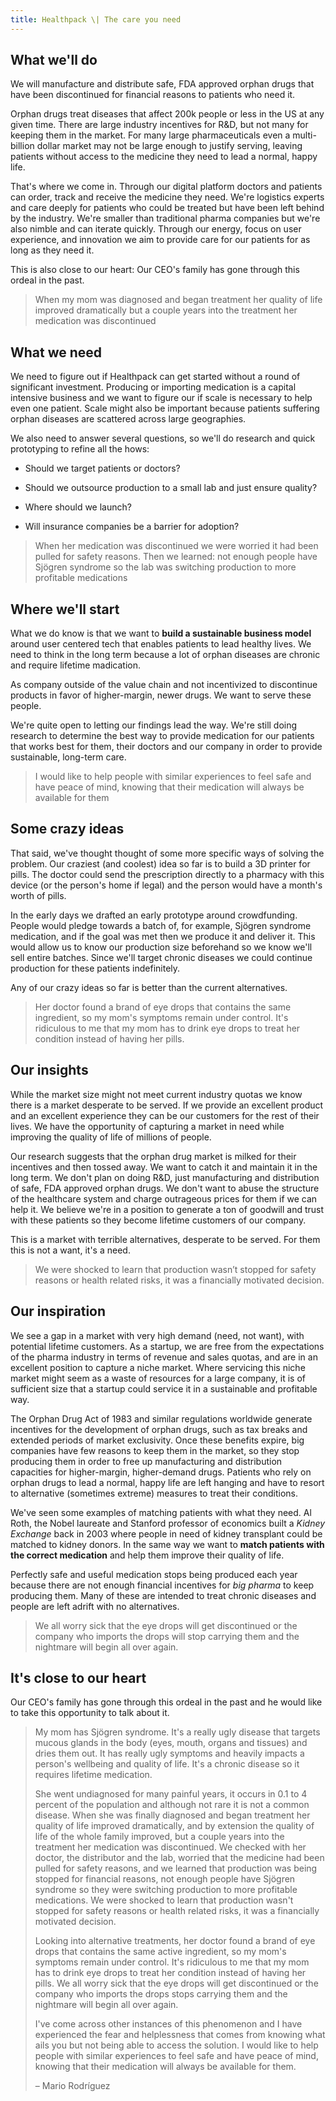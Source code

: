 ```yaml
---
title: Healthpack \| The care you need
---
```


## What we'll do

We will manufacture and distribute safe, FDA approved orphan drugs that have been discontinued for financial reasons to patients who need it.

Orphan drugs treat diseases that affect 200k people or less in the US at any given time. There are large industry incentives for R&D, but not many for keeping them in the market. For many large pharmaceuticals even a multi-billion dollar market may not be large enough to justify serving, leaving patients without access to the medicine they need to lead a normal, happy life. 

That's where we come in. Through our digital platform doctors and patients can order, track and receive the medicine they need. We're logistics experts and care deeply for patients who could be treated but have been left behind by the industry. We're smaller than traditional pharma companies but we're also nimble and can iterate quickly. Through our energy, focus on user experience, and innovation we aim to provide care for our patients for as long as they need it. 

This is also close to our heart: Our CEO's family has gone through this ordeal in the past.

<blockquote class="shortquote">
When my mom was diagnosed and began treatment her quality of life improved dramatically but a couple years into the treatment her medication was discontinued
</blockquote>

## What we need

We need to figure out if Healthpack can get started without a round of significant investment. Producing or importing medication is a capital intensive business and we want to figure our if scale is necessary to help even one patient. Scale might also be important because patients suffering orphan diseases are scattered across large geographies.

We also need to answer several questions, so we'll do research and quick prototyping to refine all the hows:

- Should we target patients or doctors?

- Should we outsource production to a small lab and just ensure quality?

- Where should we launch?

- Will insurance companies be a barrier for adoption?

<blockquote class="shortquote">
When her medication was discontinued we were worried it had been pulled for safety reasons. Then we learned: not enough people have Sjögren syndrome so the lab was switching production to more profitable medications
</blockquote>

## Where we'll start

What we do know is that we want to **build a sustainable business model** around user centered tech that enables patients to lead healthy lives. We need to think in the long term because a lot of orphan diseases are chronic and require lifetime madication.

As company outside of the value chain and not incentivized to discontinue products in favor of higher-margin, newer drugs. We want to serve these people.

We're quite open to letting our findings lead the way. We're still doing research to determine the best way to provide medication for our patients that works best for them, their doctors and our company in order to provide sustainable, long-term care.

<blockquote class="shortquote">
I would like to help people with similar experiences to feel safe and have peace of mind, knowing that their medication will always be available for them
</blockquote>

## Some crazy ideas

That said, we've thought thought of some more specific ways of solving the problem. Our craziest (and coolest) idea so far is to build a 3D printer for pills. The doctor could send the prescription directly to a pharmacy with this device (or the person's home if legal) and the person would have a month's worth of pills. 

In the early days we drafted an early prototype around crowdfunding. People would pledge towards a batch of, for example, Sjögren syndrome medication, and if the goal was met then we produce it and deliver it. This would allow us to know our production size beforehand so we know we'll sell entire batches. Since we'll target chronic diseases we could continue production for these patients indefinitely. 

Any of our crazy ideas so far is better than the current alternatives.

<blockquote class="shortquote">
Her doctor found a brand of eye drops that contains the same ingredient, so my mom's symptoms remain under control. It's ridiculous to me that my mom has to drink eye drops to treat her condition instead of having her pills.
</blockquote>

## Our insights

While the market size might not meet current industry quotas we know there is a market desperate to be served. If we provide an excellent product and an  excellent experience they can be our customers for the rest of their lives. We have the opportunity of capturing a market in need while improving the quality of life of millions of people.

Our research suggests that  the orphan drug market is milked for their incentives and then tossed away. We want to catch it and maintain it in the long term. We don't plan on doing R&D, just manufacturing and distribution of safe, FDA approved orphan drugs. We don't want to abuse the structure of the healthcare system and charge outrageous prices for them if we can help it. We believe we're in a position to generate a ton of goodwill and trust with these patients so they become lifetime customers of our company.

This is a market with terrible alternatives, desperate to be served. For them this is not a want, it's a need.

<blockquote class="shortquote"> 
We were shocked to learn that production wasn’t stopped for safety reasons or health related risks, it was a financially motivated decision.
</blockquote>

## Our inspiration

We see a gap in a market with very high demand (need, not want), with potential lifetime customers. As a startup, we are free from the expectations of the pharma industry in terms of revenue and sales quotas, and are in an excellent position to capture a niche market. Where servicing this niche market might seem as a waste of resources for a large company, it is of sufficient size that a startup could service it in a sustainable and profitable way.

The Orphan Drug Act of 1983 and similar regulations worldwide generate incentives for the development of orphan drugs, such as tax breaks and extended periods of market exclusivity. Once these benefits expire, big companies have few reasons to keep them in the market, so they stop producing them in order to free up manufacturing and distribution capacities for higher-margin, higher-demand drugs. Patients who rely on orphan drugs to lead a normal, happy life are left hanging and have to resort to alternative (sometimes extreme) measures to treat their conditions.

We've seen some examples of matching patients with what they need. Al Roth, the Nobel laureate and Stanford professor of economics built a _Kidney Exchange_ back in 2003 where people in need of kidney transplant could be matched to kidney donors. In the same way we want to **match patients with the correct medication** and help them improve their quality of life.

Perfectly safe and useful medication stops being produced each year because there are not enough financial incentives for _big pharma_ to keep producing them. Many of these are intended to treat chronic diseases and people are left adrift with no alternatives.

<blockquote class="shortquote"> 
We all worry sick that the eye drops will get discontinued or the company who imports the drops will stop carrying them and the nightmare will begin all over again.
</blockquote>

## It's close to our heart

Our CEO's family has gone through this ordeal in the past and he would like to take this opportunity to talk about it.

> My mom has Sjögren syndrome. It's a really ugly disease that targets mucous glands in the body (eyes, mouth, organs and tissues) and dries them out. It has really ugly symptoms and heavily impacts a person's wellbeing and quality of life. It's a chronic disease so it requires lifetime medication.
>
> She went undiagnosed for many painful years,  it occurs in 0.1 to 4 percent of the population and although not rare it is not a common disease. When she was finally diagnosed and began treatment her quality of life improved dramatically, and by extension the quality of life of the whole family improved, but a couple years into the treatment her medication was discontinued. We checked with her doctor, the distributor and the lab, worried that the medicine had been pulled for safety reasons, and we learned that production was being stopped for financial reasons, not enough people have Sjögren syndrome so they were switching production to more profitable medications. We were shocked to learn that production wasn't stopped for safety reasons or health related risks, it was a financially motivated decision.
>
>Looking into alternative treatments, her doctor found a brand of eye drops that contains the same active ingredient, so my mom's symptoms remain under control. It's ridiculous to me that my mom has to drink eye drops to treat her condition instead of having her pills. We all worry sick that the eye drops will get discontinued or the company who imports the drops stops carrying them and the nightmare will begin all over again.
>
> I've come across other instances of this phenomenon and I have experienced the fear and helplessness that comes from knowing what ails you but not being able to access the solution. I would like to help people with similar experiences to feel safe and have peace of mind, knowing that their medication will always be available for them.
>
> – Mario Rodríguez
